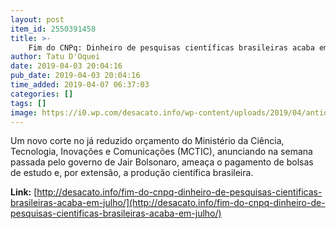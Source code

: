 ```yaml
---
layout: post
item_id: 2550391458
title: >-
    Fim do CNPq: Dinheiro de pesquisas científicas brasileiras acaba em julho
author: Tatu D'Oquei
date: 2019-04-03 20:04:16
pub_date: 2019-04-03 20:04:16
time_added: 2019-04-07 06:37:03
categories: []
tags: []
image: https://i0.wp.com/desacato.info/wp-content/uploads/2019/04/antique-barbershop-blur-1319460.jpg?fit=534%2C462
---
```


Um novo corte no já reduzido orçamento do Ministério da Ciência, Tecnologia, Inovações e Comunicações (MCTIC), anunciando na semana passada pelo governo de Jair Bolsonaro, ameaça o pagamento de bolsas de estudo e, por extensão, a produção científica brasileira.

**Link:** [http://desacato.info/fim-do-cnpq-dinheiro-de-pesquisas-cientificas-brasileiras-acaba-em-julho/](http://desacato.info/fim-do-cnpq-dinheiro-de-pesquisas-cientificas-brasileiras-acaba-em-julho/)

